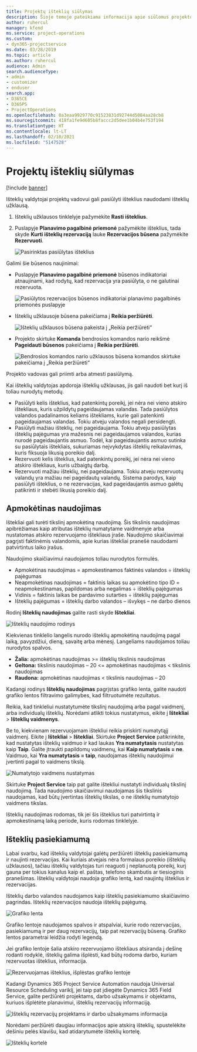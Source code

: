 ```yaml
---
title: Projektų išteklių siūlymas
description: Šioje temoje pateikiama informacija apie siūlomus projekto išteklius.
author: ruhercul
manager: kfend
ms.service: project-operations
ms.custom:
- dyn365-projectservice
ms.date: 03/28/2019
ms.topic: article
ms.author: ruhercul
audience: Admin
search.audienceType:
- admin
- customizer
- enduser
search.app:
- D365CE
- D365PS
- ProjectOperations
ms.openlocfilehash: 0a3eaa9929770c91523831d92744d5084aa28cb8
ms.sourcegitcommit: 418fa1fe9d605b8faccc2d5dee1b04b4e753f194
ms.translationtype: HT
ms.contentlocale: lt-LT
ms.lasthandoff: 02/10/2021
ms.locfileid: "5147528"
---
```

# <a name="propose-project-resources"></a>Projektų išteklių siūlymas

[!include [banner](../includes/psa-now-project-operations.md)]

Išteklių valdytojai projektų vadovui gali pasiūlyti išteklius naudodami išteklių užklausą.

1. Išteklių užklausos tinklelyje pažymėkite **Rasti išteklius**.
2. Puslapyje **Planavimo pagalbinė priemonė** pažymėkite išteklius, tada skyde **Kurti išteklių rezervaciją** lauke **Rezervacijos būsena** pažymėkite **Rezervuoti**.

    ![Pasirinktas pasiūlytas išteklius](media/Resource-Management-image62.png)

Galimi šie būsenos naujinimai:

- Puslapyje **Planavimo pagalbinė priemonė** būsenos indikatoriai atnaujinami, kad rodytų, kad rezervacija yra pasiūlyta, o ne galutinai rezervuota.

    ![Pasiūlytos rezervacijos būsenos indikatoriai planavimo pagalbinės priemonės puslapyje](media/Resource-Management-image63.png)

- Išteklių užklausoje būsena pakeičiama į **Reikia peržiūrėti**.

    ![Išteklių užklausos būsena pakeista į „Reikia peržiūrėti“](media/Resource-Management-image64.png)

- Projekto skirtuke **Komanda** bendrosios komandos nario reikšmė **Pageidauti būsenos** pakeičiama į **Reikia peržiūrėti**.

    ![Bendrosios komandos nario užklausos būsena komandos skirtuke pakeičiama į „Reikia peržiūrėti“](media/Resource-Management-image48.png)

Projekto vadovas gali priimti arba atmesti pasiūlymą.

Kai išteklių valdytojas apdoroja išteklių užklausas, jis gali naudoti bet kurį iš toliau nurodytų metodų.

- Pasiūlyti kelis išteklius, kad patenkintų poreikį, jei nėra nei vieno atskiro ištekliaus, kuris užpildytų pageidaujamas valandas. Tada pasiūlytos valandos padalinamos keliams ištekliams, kurie gali patenkinti pageidaujamas valandas. Tokiu atveju valandos negali persidengti.
- Pasiūlyti mažiau išteklių, nei pageidaujama. Tokiu atveju pasiūlytas išteklių pajėgumas yra mažesnis nei pageidaujamos valandos, kurias nurodė pageidaujantis asmuo. Todėl, kai pageidaujantis asmuo sutinka su pasiūlytais ištekliais, sukuriamas neįvykdytas išteklių reikalavimas, kuris fiksuoja likusią poreikio dalį.
- Rezervuoti kelis išteklius, kad patenkintų poreikį, jei nėra nei vieno atskiro ištekliaus, kuris užbaigtų darbą.
- Rezervuoti mažiau išteklių, nei pageidaujama. Tokiu atveju rezervuotų valandų yra mažiau nei pageidautų valandų. Sistema parodys, kaip pasiūlyti išteklius, o ne rezervacijas, kad pageidaujantis asmuo galėtų patikrinti ir stebėti likusią poreikio dalį.

## <a name="billable-utilization"></a>Apmokėtinas naudojimas

Ištekliai gali turėti tikslinį apmokėtiną naudojimą. Šis tikslinis naudojimas apibrėžiamas kaip atributas išteklių numatytame vaidmenyje arba nustatomas atskiro rezervuojamo ištekliaus įraše. Naudojimo skaičiavimai pagrįsti faktinėmis valandomis, apie kurias ištekliai pranešė naudodami patvirtintus laiko įrašus.

Naudojimo skaičiavimui naudojamos toliau nurodytos formulės.

- Apmokėtinas naudojimas = apmokestinamos faktinės valandos ÷ išteklių pajėgumas
- Neapmokėtinas naudojimas = faktinis laikas su apmokėtino tipo ID = neapmokestinamas, papildomas arba negalimas ÷ išteklių pajėgumas
- Vidinis = faktinis laikas be pardavimo sutarties ÷ išteklių pajėgumas
- Išteklių pajėgumas = išteklių darbo valandos – išvykęs – ne darbo dienos

Rodinį **Išteklių naudojimas** galite rasti skyde **Ištekliai**.

![Išteklių naudojimo rodinys](media/Resource-Management-image65.png)

Kiekvienas tinklelio langelis nurodo išteklių apmokėtiną naudojimą pagal laiką, pavyzdžiui, dieną, savaitę arba mėnesį. Langeliams naudojamos toliau nurodytos spalvos.

- **Žalia:** apmokėtinas naudojimas \>= išteklių tikslinis naudojimas
- **Geltona:** tikslinis naudojimas – 20 \<= apmokėtinas naudojimas \< tikslinis naudojimas
- **Raudona:** apmokėtinas naudojimas \< tikslinis naudojimas – 20

Kadangi rodinys **Išteklių naudojimas** pagrįstas grafiko lenta, galite naudoti grafiko lentos filtravimo galimybes, kad filtruotumėte rezultatus.

Reikia, kad tinkleliui nustatytumėte tikslinį naudojimą arba pagal vaidmenį, arba individualų išteklių. Norėdami atlikti tokius nustatymus, eikite į **Ištekliai** \> **Išteklių vaidmenys**.

Be to, kiekvienam rezervuojamam ištekliui reikia priskirti numatytąjį vaidmenį. Eikite į **Ištekliai** \> **Ištekliai**. Skirtuke **Project Service** patikrinkite, kad nustatytas išteklių vaidmuo ir kad laukas **Yra numatytasis** nustatytas kaip **Taip**. Galite įtraukti papildomų vaidmenų, kai **Kaip numatytasis = ne**. Vaidmuo, kai **Yra numatytasis = taip**, naudojamas išteklių naudojimui įvertinti pagal to vaidmens tikslą.

![Numatytojo vaidmens nustatymas](media/Resource-Management-image67.png)

Skirtuke **Project Service** taip pat galite ištekliui nustatyti individualų tikslinį naudojimą. Tada naudojimo skaičiavimui naudojamas šis tikslinis naudojamas, kad būtų įvertintas išteklių tikslas, o ne išteklių numatytojo vaidmens tikslas.

Išteklių naudojimas rodomas, tik jei šis išteklius turi patvirtintą ir apmokestinamą laiką periode, kuris rodomas tinklelyje.

## <a name="resource-availability"></a>Išteklių pasiekiamumą

Labai svarbu, kad išteklių valdytojai galėtų peržiūrėti išteklių pasiekiamumą ir naujinti rezervacijas. Kai kuriais atvejais nėra formalaus poreikio (išteklių užklausos), tačiau išteklių valdytojas turi reaguoti į neplanuotą poreikį, kurį gauna per tokius kanalus kaip el. paštas, telefono skambutis ar tiesioginis pranešimas. Išteklių valdytojai naudoja grafiko lentą, kad naujintų išteklius ir rezervacijas.

Išteklių darbo valandos naudojamos kaip išteklių pasiekiamumo skaičiavimo pagrindas. Išteklių rezervacijos naudoja išteklių pajėgumą.

![Grafiko lenta](media/Resource-Management-image68.png)

Grafiko lentoje naudojamos spalvos ir atspalviai, kurie rodo rezervacijas, pasiekiamumą ir per daug rezervacijų, taip pat rezervacijų būseną. Grafiko lentos parametrai leidžia rodyti legendą.

Jei grafiko lentoje šalia atskiro rezervuojamo ištekliaus atsiranda į dešinę rodanti rodyklė, išteklių galima išplėsti, kad būtų rodoma darbo, kuriam rezervuotas išteklius, informacija.

![Rezervuojamas išteklius, išplėstas grafiko lentoje](media/Resource-Management-image69.png)

Kadangi Dynamics 365 Project Service Automation naudoja Universal Resource Scheduling variklį, jei taip pat įdiegėte Dynamics 365 Field Service, galite peržiūrėti projektams, darbo užsakymams ir objektams, kuriuos išplėtėte planavimui, išteklių rezervacijų informaciją.

![Išteklių rezervacijų projektams ir darbo užsakymams informacija](media/Resource-Management-image70.png)

Norėdami peržiūrėti daugiau informacijos apie atskirą išteklių, spustelėkite dešiniu pelės klavišu, kad atidarytumėte išteklių kortelę.

![Išteklių kortelė](media/Resource-Management-image71.png)

